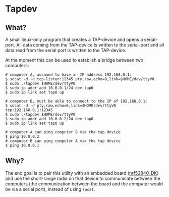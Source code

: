 # Tapdev

## What?

A small linux-only program that creates a TAP-device and opens a serial-port. All data coming from the TAP-device
is written to the serial-port and all data read from the serial port is written to the TAP-device.

At the moment this can be used to establish a bridge between two computers:

```shell script
# computer A, assumed to have an IP address 192.168.0.1:
$ socat -d -d tcp-listen:12345 pty,raw,echo=0,link=$HOME/dev/ttyV0
$ sudo ./tapdev $HOME/dev/ttyV0
$ sudo ip addr add 10.0.0.1/24 dev tap0
$ sudo ip link set tap0 up

# computer B, must be able to connect to the IP of 192.168.0.1:
$ socat -d -d pty,raw,echo=0,link=$HOME/dev/ttyV0 tcp:192.168.0.1:12345
$ sudo ./tapdev $HOME/dev/ttyV0
$ sudo ip addr add 10.0.0.2/24 dev tap0
$ sudo ip link set tap0 up

# computer A can ping computer B via the tap device
$ ping 10.0.0.2
# computer B can ping computer A via the tap device
$ ping 10.0.0.1
```

## Why?

The end goal is to pair this utility with an embedded board ([nrf52840-DK](https://www.nordicsemi.com/Software-and-Tools/Development-Kits/nRF52840-DK))
and use the short-range radio on that device to communicate between the computers (the communication between the board
and the computer would be via a serial port), instead of using `socat`.
